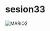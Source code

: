# sesion33
![MARIO2](https://user-images.githubusercontent.com/93959359/149958390-5f0c52e4-32f0-4b54-a33a-14e5751b6e48.jpg)
